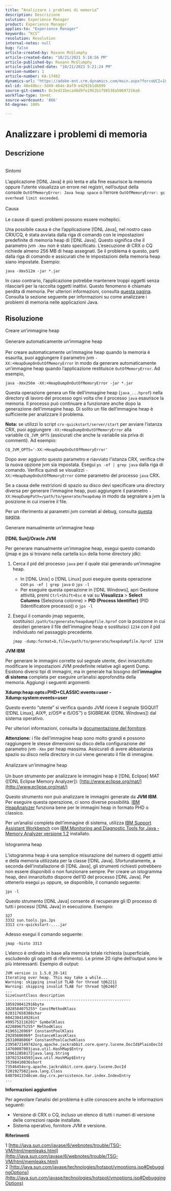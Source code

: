 ```yaml
---
title: “Analizzare i problemi di memoria”
description: Descrizione
solution: Experience Manager
product: Experience Manager
applies-to: "Experience Manager"
keywords: “KCS”
resolution: Resolution
internal-notes: null
bug: false
article-created-by: Roxann McGlumphy
article-created-date: "10/21/2021 5:18:56 PM"
article-published-by: Roxann McGlumphy
article-published-date: "10/21/2021 5:21:24 PM"
version-number: 1
article-number: KA-17482
dynamics-url: "https://adobe-ent.crm.dynamics.com/main.aspx?forceUCI=1&pagetype=entityrecord&etn=knowledgearticle&id=ef6bccf5-9232-ec11-b6e5-000d3a5ba97a"
exl-id: 48e49bcc-3d49-464e-8af9-e4292b1d6899
source-git-commit: 0c3e421beca46d9fe1952b1f98538a50697216a0
workflow-type: tm+mt
source-wordcount: '866'
ht-degree: 100%

---
```


# Analizzare i problemi di memoria

## Descrizione

<br>Sintomi<br><br>
L’applicazione [!DNL Java] è più lenta e alla fine esaurisce la memoria oppure l’utente visualizza un errore nei registri, nell’output della console `OutOfMemoryError: Java heap space` o l’errore `OutOfMemoryError: gc overhead limit exceeded`.
<br><br>Causa<br><br>
Le cause di questi problemi possono essere molteplici.

Una possibile causa è che l’applicazione [!DNL Java], nel nostro caso CRX/CQ, è stata avviata dalla riga di comando con le impostazioni predefinite di memoria heap di [!DNL Java]. Questo significa che il parametro jvm `-Xmx` non è stato specificato. L’esecuzione di CRX o CQ richiede almeno 256 MB di heap assegnati. Se il problema è questo, parti dalla riga di comando e assicurati che le impostazioni della memoria heap siano impostate. Esempio:


```
java -Xmx512m -jar *.jar
```


In caso contrario, l’applicazione potrebbe mantenere troppi oggetti senza rilasciarli per la raccolta oggetti inattivi. Questo fenomeno è chiamato perdita di memoria. Per ulteriori informazioni, consulta [questa pagina](http://java.sun.com/javase/6/webnotes/trouble/TSG-VM/html/memleaks.html). Consulta la sezione seguente per informazioni su come analizzare i problemi di memoria nelle applicazioni Java.


## Risoluzione

Creare un’immagine heap<br><br>Generare automaticamente un’immagine heap<br><br>
Per creare automaticamente un’immagine heap quando la memoria è esaurita, puoi aggiungere il parametro jvm `-XX:+HeapDumpOnOutOfMemoryError` in modo da generare automaticamente un’immagine heap quando l’applicazione restituisce `OutOfMemoryError`. Ad esempio,


```
java -Xmx256m -XX:+HeapDumpOnOutOfMemoryError -jar *.jar
```


Questa operazione genera un file dell’immagine heap (`java_...hprof`) nella directory di lavoro del processo ogni volta che il processo `java` esaurisce la memoria. Il processo può continuare a funzionare anche dopo la generazione dell’immagine heap. Di solito un file dell’immagine heap è sufficiente per analizzare il problema.

<b>Nota:</b> se utilizzi lo script `crx-quickstart/server/start` per avviare l’istanza CRX, puoi aggiungere `-XX:+HeapDumpOnOutOfMemoryError` alla variabile `CQ_JVM_OPTS` (assicurati che anche la variabile sia priva di commenti). Ad esempio:


```
CQ_JVM_OPTS='-XX:+HeapDumpOnOutOfMemoryError'
```


Dopo aver aggiunto questo parametro e riavviato l’istanza CRX, verifica che la nuova opzione jvm sia impostata. Esegui `ps -ef | grep java` dalla riga di comando. Verifica quindi se visualizzi `-XX:+HeapDumpOnOutOfMemoryError` come parametro del processo `java` CRX.

Se a causa delle restrizioni di spazio su disco devi specificare una directory diversa per generare l’immagine heap, puoi aggiungere il parametro `-XX:HeapDumpPath=/path/to/generate/heapdump` in modo da segnalare a jvm la posizione in cui inserire il file.

Per un riferimento ai parametri jvm correlati al debug, consulta [questa pagina](http://java.sun.com/javase/technologies/hotspot/vmoptions.jsp#DebuggingOptions).
<br><br>Generare manualmente un’immagine heap<br><br>
<b>[!DNL Sun]/Oracle JVM</b>

Per generare manualmente un’immagine heap, esegui questo comando (jmap e jps si trovano nella cartella `bin` della home directory jdk):

1. Cerca il pid del processo `java` per il quale stai generando un’immagine heap.
   - In [!DNL Unix] o [!DNL Linux] puoi eseguire questa operazione con `ps -ef | grep java` o `jps -l`
   - Per eseguire questa operazione in [!DNL Windows], apri Gestione attività, premi `Ctrl+Shift+Esc` e vai su <b>Visualizza</b> > <b>Select Columns</b> (Seleziona colonne) > <b>PID (Process Identifier)</b> (PID (Identificatore processo)) o `jps -l`
2. Esegui il comando jmap seguente, sostituisci `/path/to/generate/heapdumpfile.hprof` con la posizione in cui desideri generare il file dell’immagine heap e sostituisci `1234` con il pid individuato nel passaggio precedente.

   ```
   jmap -dump:format=b,file=/path/to/generate/heapdumpfile.hprof 1234
   ```


<b>JVM IBM</b>

Per generare le immagini corrette sul segnale utente, devi innanzitutto modificare le impostazioni JVM predefinite relative agli agenti Dump. Esistono diversi tipi di immagini, ma in generale hai bisogno dell’<b>immagine di sistema</b> completa per eseguire un’analisi approfondita della memoria. Aggiungi i seguenti argomenti:

<b>Xdump:heap:opts=PHD+CLASSIC:events=user -Xdump:system:events=user</b>

Questo evento “utente” si verifica quando JVM riceve il segnale SIGQUIT ([!DNL Linux], AIX®, z/OS® e i5/OS™) o SIGBREAK ([!DNL Windows]) dal sistema operativo.

Per ulteriori informazioni, consulta la [documentazione del fornitore](http://pic.dhe.ibm.com/infocenter/java7sdk/v7r0/index.jsp?topic=%2Fcom.ibm.java.aix.70.doc%2Fdiag%2Fpreface%2Fchanges_70%2Foverview_gc.html).

<b>Attenzione:</b> i file dell’immagine heap sono molto grandi e possono raggiungere le stesse dimensioni su disco della configurazione del parametro jvm `-Xmx` per heap massima. Assicurati di avere abbastanza spazio su disco nella directory in cui viene generato il file di immagine.
<br><br>Analizzare un’immagine heap<br><br>
Un buon strumento per analizzare le immagini heap è [!DNL Eclipse] MAT ([!DNL Eclipse Memory Analyzer]): [http://www.eclipse.org/mat/](http://www.eclipse.org/mat/)

Questo strumento non può analizzare le immagini generate da <b>JVM IBM</b>. Per eseguire questa operazione, ci sono diverse possibilità. [IBM HeapAnalyzer](https://www.ibm.com/developerworks/community/groups/service/html/communityview?communityUuid=4544bafe-c7a2-455f-9d43-eb866ea60091) funziona bene per le immagini heap in formato PHD o classico.

Per un’analisi completa dell’immagine di sistema, utilizza [IBM Support Assistant Workbench](http://www-01.ibm.com/software/support/isa/) con [IBM Monitoring and Diagnostic Tools for Java - Memory Analyzer versione 1.2](http://www.ibm.com/developerworks/java/jdk/tools/memoryanalyzer/) installato.
<br><br>Istogramma heap<br><br>
L’istogramma heap è una semplice misurazione del numero di oggetti attivi e della memoria utilizzata per la classe [!DNL Java]. Sfortunatamente, a seconda dell’installazione di [!DNL Java], gli strumenti richiesti potrebbero non essere disponibili o non funzionare sempre. Per creare un istogramma heap, devi innanzitutto disporre dell’ID del processo [!DNL Java]. Per ottenerlo esegui `ps` oppure, se disponibile, il comando seguente:


```
jps -l
```


Questo strumento [!DNL Java] consente di recuperare gli ID processo di tutti i processi [!DNL Java] in esecuzione. Esempio:


```
327 
3332 sun.tools.jps.Jps
3313 crx-quickstart-....jar
```


Adesso esegui il comando seguente:


```
jmap -histo 3313
```


L’elenco è ordinato in base alla memoria totale richiesta (superficiale, escludendo gli oggetti di riferimento). Le prime 20 righe dell’output sono le più interessanti. Esempio di output:


```
JVM version is 1.5.0_20-141
Iterating over heap. This may take a while...
Warning: skipping invalid TLAB for thread t@62211
Warning: skipping invalid TLAB for thread t@62467
...
SizeCountClass description
-------------------------------------------------------
1059290412916byte
1028584075255* ConstMethodKlass
628317658388char
604230414928int
4995752116201* SymbolKlass
422089675255* MethodKlass
41965126969* ConstantPoolKlass
29285606969* InstanceKlassKlass
26310086066* ConstantPoolCacheKlass
2395872149742org.apache.jackrabbit.core.query.lucene.DocId$PlainDocId
14760087003java.util.HashMap$Entry
139612858172java.lang.String
107023244593java.util.HashMap$Entry
75398410036short
73546454org.apache.jackrabbit.core.query.lucene.DocId
7201927502java.lang.Class
64070413348com.day.crx.persistence.tar.index.IndexEntry
...
```


<b>Informazioni aggiuntive</b>

Per agevolare l’analisi del problema è utile conoscere anche le informazioni seguenti:

- Versione di CRX o CQ, incluso un elenco di tutti i numeri di versione delle correzioni rapide installate.
- Sistema operativo, fornitore JVM e versione.


<b>Riferimenti</b>

1 [http://java.sun.com/javase/6/webnotes/trouble/TSG-VM/html/memleaks.html](http://java.sun.com/javase/6/webnotes/trouble/TSG-VM/html/memleaks.html)
2 [http://java.sun.com/javase/technologies/hotspot/vmoptions.jsp#DebuggingOptions](http://java.sun.com/javase/technologies/hotspot/vmoptions.jsp#DebuggingOptions)
